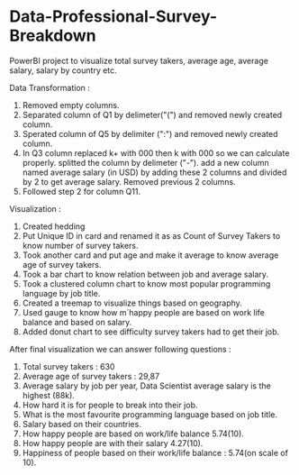# Data-Professional-Survey-Breakdown
PowerBI project to visualize total survey takers, average age, average salary, salary by country etc. 

Data Transformation :

1. Removed empty columns.
2. Separated column of Q1 by delimeter("(") and removed newly created column.
3. Sperated column of Q5 by delimiter (":") and removed newly created column.
4. In Q3 column replaced k+ with 000 then k with 000 so we can calculate properly. splitted the column by
delimeter ("-"). add a new column named average salary (in USD) by adding these 2 columns and divided
by 2 to get average salary. Removed previous 2 columns.
5. Followed step 2 for column Q11.

Visualization :

1. Created hedding
2. Put Unique ID in card and renamed it as as Count of Survey Takers to know number of survey takers.
3. Took another card and put age and make it average to know average age of survey takers.
4. Took a bar chart to know relation between job and average salary.
5. Took a clustered column chart to know most popular programming language by job title.
6. Created a treemap to visualize things based on geography.
7. Used gauge to know how m´happy people are based on work life balance and based on salary.
8. Added donut chart to see difficulty survey takers had to get their job.

After final visualization we can answer following questions :

1. Total survey takers : 630
2. Average age of survey takers : 29,87
3. Average salary by job per year, Data Scientist average salary is the highest (88k).
4. How hard it is for people to break into their job.
5. What is the most favourite programming language based on job title.
6. Salary based on their countries.
7. How happy people are based on work/life balance 5.74(10).
8. How happy people are with their salary 4.27(10).
9. Happiness of people based on their work/life balance : 5.74(on scale of 10).
